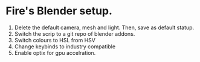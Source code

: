# Fire's Blender setup.

1. Delete the default camera, mesh and light. Then, save as default statup.
1. Switch the scrip to a git repo of blender addons.
1. Switch colours to HSL from HSV
1. Change keybinds to industry compatible
1. Enable optix for gpu accelration.